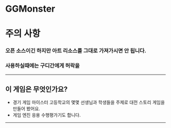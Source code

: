 # GGMonster

# 주의 사항
### 오픈 소스이긴 하지만 아트 리소스를 그대로 가져가시면 안 됩니다.
### 사용하실때에는 구디간에게 허락을

* * *

## 이 게임은 무엇인가요?
* 경기 게임 마이스터 고등학교의 몇몇 선생님과 학생들을 주제로 대전 스토리 게임을 만들어 봤어요.
* 게임 엔진 응용 수행평가기도 합니다.</br>

* * *
